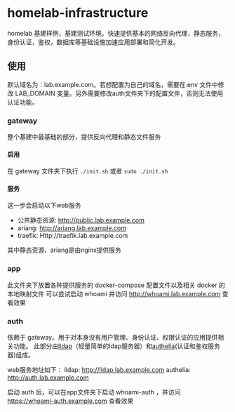 # homelab-infrastructure
homelab 基建样例，基建测试环境。快速提供基本的网络反向代理，静态服务，身份认证，鉴权，数据库等基础设施加速应用部署和简化开发。

## 使用
默认域名为：lab.example.com。若想配置为自己的域名，需要在.env 文件中修改 LAB_DOMAIN 变量。另外需要修改auth文件夹下的配置文件，否则无法使用认证功能。
### gateway
整个基建中最基础的部分，提供反向代理和静态文件服务
#### 启用
在 gateway 文件夹下执行 ```./init.sh``` 或者 ```sudo ./init.sh```
#### 服务
这一步会启动以下web服务
* 公共静态资源: http://public.lab.example.com
* ariang: http://ariang.lab.example.com
* traefik: Http://traefik.lab.example.com

其中静态资源、ariang是由nginx提供服务

### app
此文件夹下放置各种提供服务的 docker-compose 配置文件以及相关 docker 的本地映射文件
可以尝试启动 whoami 并访问 http://whoami.lab.example.com 查看效果

### auth
依赖于 gateway。用于对本身没有用户管理、身份认证、权限认证的应用提供相关功能。
此部分由[lldap](https://github.com/nitnelave/lldap)（轻量简单的ldap服务器）和[authelia](https://www.authelia.com/)(认证和鉴权服务器)组成。

web服务地址如下：
lldap: http://lldap.lab.example.com
authelia: http://auth.lab.example.com

启动 auth 后，可以在app文件夹下启动 whoami-auth ，并访问 https://whoami-auth.example.com 查看效果
